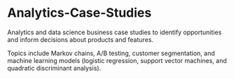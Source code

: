 # Analytics-Case-Studies
Analytics and data science business case studies to identify opportunities and inform decisions about products and features.  

Topics include Markov chains, A/B testing, customer segmentation, and machine learning models (logistic regression, support vector machines, and quadratic discriminant analysis).
